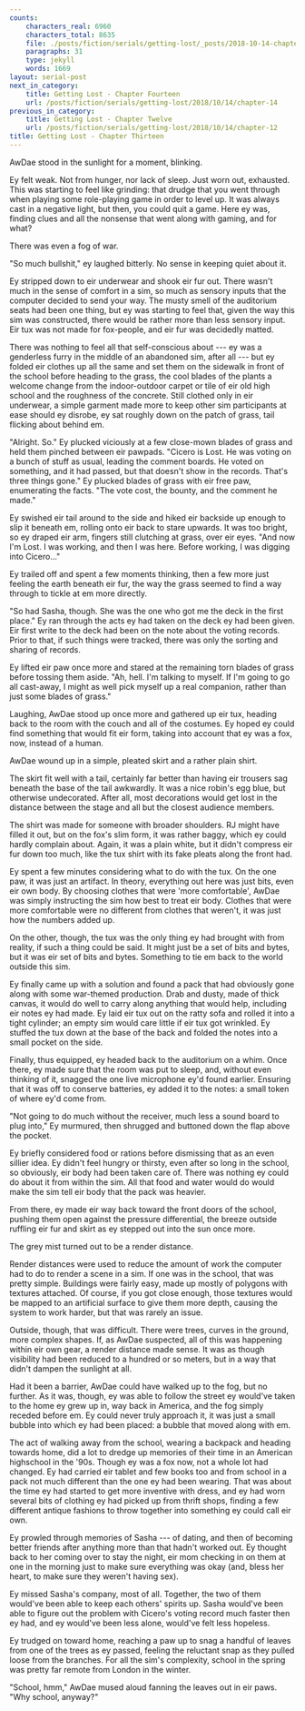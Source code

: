 ```yaml
---
counts:
    characters_real: 6960
    characters_total: 8635
    file: ./posts/fiction/serials/getting-lost/_posts/2018-10-14-chapter-13.md
    paragraphs: 31
    type: jekyll
    words: 1669
layout: serial-post
next_in_category:
    title: Getting Lost - Chapter Fourteen
    url: /posts/fiction/serials/getting-lost/2018/10/14/chapter-14
previous_in_category:
    title: Getting Lost - Chapter Twelve
    url: /posts/fiction/serials/getting-lost/2018/10/14/chapter-12
title: Getting Lost - Chapter Thirteen
---
```


AwDae stood in the sunlight for a moment, blinking.

Ey felt weak. Not from hunger, nor lack of sleep. Just worn out, exhausted. This was starting to feel like grinding: that drudge that you went through when playing some role-playing game in order to level up. It was always cast in a negative light, but then, you could quit a game. Here ey was, finding clues and all the nonsense that went along with gaming, and for what?

There was even a fog of war.

"So much bullshit," ey laughed bitterly. No sense in keeping quiet about it.

Ey stripped down to eir underwear and shook eir fur out. There wasn't much in the sense of comfort in a sim, so much as sensory inputs that the computer decided to send your way. The musty smell of the auditorium seats had been one thing, but ey was starting to feel that, given the way this sim was constructed, there would be rather more than less sensory input. Eir tux was not made for fox-people, and eir fur was decidedly matted.

There was nothing to feel all that self-conscious about --- ey was a genderless furry in the middle of an abandoned sim, after all --- but ey folded eir clothes up all the same and set them on the sidewalk in front of the school before heading to the grass, the cool blades of the plants a welcome change from the indoor-outdoor carpet or tile of eir old high school and the roughness of the concrete. Still clothed only in eir underwear, a simple garment made more to keep other sim participants at ease should ey disrobe, ey sat roughly down on the patch of grass, tail flicking about behind em.

"Alright. So." Ey plucked viciously at a few close-mown blades of grass and held them pinched between eir pawpads. "Cicero is Lost. He was voting on a bunch of stuff as usual, leading the comment boards. He voted on something, and it had passed, but that doesn't show in the records. That's three things gone." Ey plucked blades of grass with eir free paw, enumerating the facts. "The vote cost, the bounty, and the comment he made."

Ey swished eir tail around to the side and hiked eir backside up enough to slip it beneath em, rolling onto eir back to stare upwards. It was too bright, so ey draped eir arm, fingers still clutching at grass, over eir eyes. "And now I'm Lost. I was working, and then I was here. Before working, I was digging into Cicero..."

Ey trailed off and spent a few moments thinking, then a few more just feeling the earth beneath eir fur, the way the grass seemed to find a way through to tickle at em more directly.

"So had Sasha, though. She was the one who got me the deck in the first place." Ey ran through the acts ey had taken on the deck ey had been given. Eir first write to the deck had been on the note about the voting records. Prior to that, if such things were tracked, there was only the sorting and sharing of records.

Ey lifted eir paw once more and stared at the remaining torn blades of grass before tossing them aside. "Ah, hell. I'm talking to myself. If I'm going to go all cast-away, I might as well pick myself up a real companion, rather than just some blades of grass."

Laughing, AwDae stood up once more and gathered up eir tux, heading back to the room with the couch and all of the costumes. Ey hoped ey could find something that would fit eir form, taking into account that ey was a fox, now, instead of a human.

AwDae wound up in a simple, pleated skirt and a rather plain shirt.

The skirt fit well with a tail, certainly far better than having eir trousers sag beneath the base of the tail awkwardly. It was a nice robin's egg blue, but otherwise undecorated. After all, most decorations would get lost in the distance between the stage and all but the closest audience members.

The shirt was made for someone with broader shoulders. RJ might have filled it out, but on the fox's slim form, it was rather baggy, which ey could hardly complain about. Again, it was a plain white, but it didn't compress eir fur down too much, like the tux shirt with its fake pleats along the front had.

Ey spent a few minutes considering what to do with the tux. On the one paw, it was just an artifact. In theory, everything out here was just bits, even eir own body. By choosing clothes that were 'more comfortable', AwDae was simply instructing the sim how best to treat eir body. Clothes that were more comfortable were no different from clothes that weren't, it was just how the numbers added up.

On the other, though, the tux was the only thing ey had brought with from reality, if such a thing could be said. It might just be a set of bits and bytes, but it was eir set of bits and bytes. Something to tie em back to the world outside this sim.

Ey finally came up with a solution and found a pack that had obviously gone along with some war-themed production. Drab and dusty, made of thick canvas, it would do well to carry along anything that would help, including eir notes ey had made. Ey laid eir tux out on the ratty sofa and rolled it into a tight cylinder; an empty sim would care little if eir tux got wrinkled. Ey stuffed the tux down at the base of the back and folded the notes into a small pocket on the side.

Finally, thus equipped, ey headed back to the auditorium on a whim. Once there, ey made sure that the room was put to sleep, and, without even thinking of it, snagged the one live microphone ey'd found earlier. Ensuring that it was off to conserve batteries, ey added it to the notes: a small token of where ey'd come from.

"Not going to do much without the receiver, much less a sound board to plug into," Ey murmured, then shrugged and buttoned down the flap above the pocket.

Ey briefly considered food or rations before dismissing that as an even sillier idea. Ey didn't feel hungry or thirsty, even after so long in the school, so obviously, eir body had been taken care of. There was nothing ey could do about it from within the sim. All that food and water would do would make the sim tell eir body that the pack was heavier.

From there, ey made eir way back toward the front doors of the school, pushing them open against the pressure differential, the breeze outside ruffling eir fur and skirt as ey stepped out into the sun once more.

The grey mist turned out to be a render distance.

Render distances were used to reduce the amount of work the computer had to do to render a scene in a sim. If one was in the school, that was pretty simple. Buildings were fairly easy, made up mostly of polygons with textures attached. Of course, if you got close enough, those textures would be mapped to an artificial surface to give them more depth, causing the system to work harder, but that was rarely an issue.

Outside, though, that was difficult. There were trees, curves in the ground, more complex shapes. If, as AwDae suspected, all of this was happening within eir own gear, a render distance made sense. It was as though visibility had been reduced to a hundred or so meters, but in a way that didn't dampen the sunlight at all.

Had it been a barrier, AwDae could have walked up to the fog, but no further. As it was, though, ey was able to follow the street ey would've taken to the home ey grew up in, way back in America, and the fog simply receded before em. Ey could never truly approach it, it was just a small bubble into which ey had been placed: a bubble that moved along with em.

The act of walking away from the school, wearing a backpack and heading towards home, did a lot to dredge up memories of their time in an American highschool in the '90s. Though ey was a fox now, not a whole lot had changed. Ey had carried eir tablet and few books too and from school in a pack not much different than the one ey had been wearing. That was about the time ey had started to get more inventive with dress, and ey had worn several bits of clothing ey had picked up from thrift shops, finding a few different antique fashions to throw together into something ey could call eir own.

Ey prowled through memories of Sasha --- of dating, and then of becoming better friends after anything more than that hadn't worked out. Ey thought back to her coming over to stay the night, eir mom checking in on them at one in the morning just to make sure everything was okay (and, bless her heart, to make sure they weren't having sex).

Ey missed Sasha's company, most of all. Together, the two of them would've been able to keep each others' spirits up. Sasha would've been able to figure out the problem with Cicero's voting record much faster then ey had, and ey would've been less alone, would've felt less hopeless.

Ey trudged on toward home, reaching a paw up to snag a handful of leaves from one of the trees as ey passed, feeling the reluctant snap as they pulled loose from the branches. For all the sim's complexity, school in the spring was pretty far remote from London in the winter.

"School, hmm," AwDae mused aloud fanning the leaves out in eir paws. "Why school, anyway?"
